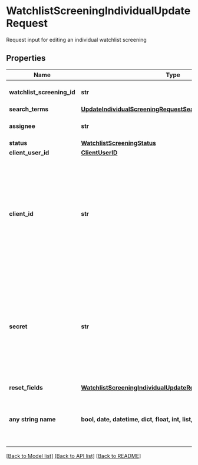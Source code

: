 # WatchlistScreeningIndividualUpdateRequest

Request input for editing an individual watchlist screening

## Properties
Name | Type | Description | Notes
------------ | ------------- | ------------- | -------------
**watchlist_screening_id** | **str** | ID of the associated screening. | 
**search_terms** | [**UpdateIndividualScreeningRequestSearchTerms**](UpdateIndividualScreeningRequestSearchTerms.md) |  | [optional] 
**assignee** | **str** | ID of the associated user. | [optional] 
**status** | [**WatchlistScreeningStatus**](WatchlistScreeningStatus.md) |  | [optional] 
**client_user_id** | [**ClientUserID**](ClientUserID.md) |  | [optional] 
**client_id** | **str** | Your Plaid API &#x60;client_id&#x60;. The &#x60;client_id&#x60; is required and may be provided either in the &#x60;PLAID-CLIENT-ID&#x60; header or as part of a request body. | [optional] 
**secret** | **str** | Your Plaid API &#x60;secret&#x60;. The &#x60;secret&#x60; is required and may be provided either in the &#x60;PLAID-SECRET&#x60; header or as part of a request body. | [optional] 
**reset_fields** | [**WatchlistScreeningIndividualUpdateRequestResettableFieldList**](WatchlistScreeningIndividualUpdateRequestResettableFieldList.md) |  | [optional] 
**any string name** | **bool, date, datetime, dict, float, int, list, str, none_type** | any string name can be used but the value must be the correct type | [optional]

[[Back to Model list]](../README.md#documentation-for-models) [[Back to API list]](../README.md#documentation-for-api-endpoints) [[Back to README]](../README.md)


